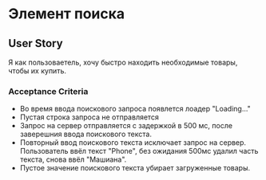 # Элемент поиска

## User Story

Я как пользоваетель, хочу быстро находить необходимые товары, чтобы их купить.


### Acceptance Criteria

- Во время ввода поискового запроса появлется лоадер "Loading..."
- Пустая строка запроса не отправляется
- Запрос на сервер отправляется с задержкой в 500 мс, после заверешния ввода поискового текста.
- Повторный ввод поискового текста исключает запрос на сервер. Пользователь ввёл текст "Phone", без ожидания 500мс удалил часть текста, снова ввёл "Машиана".
- Пустое значение поискового текста убирает загруженные товары.
